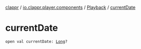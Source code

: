 [clappr](../../index.md) / [io.clappr.player.components](../index.md) / [Playback](index.md) / [currentDate](./current-date.md)

# currentDate

`open val currentDate: `[`Long`](https://kotlinlang.org/api/latest/jvm/stdlib/kotlin/-long/index.html)`?`